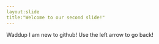 ```yaml
---
layout:slide
title:"Welcome to our second slide!"
---
```

Waddup I am new to github!
Use the left arrow to go back!

